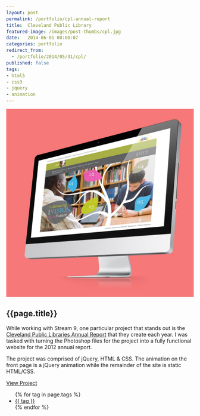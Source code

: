 ```yaml
---
layout: post
permalink: /portfolio/cpl-annual-report
title:  Cleveland Public Library
featured-image: /images/post-thumbs/cpl.jpg
date:   2014-06-01 00:00:07
categories: portfolio
redirect_from:
  - /portfolio/2014/05/31/cpl/
published: false
tags:
- html5
- css3
- jquery
- animation
---
```


<section class="feature-image">
	<img src="/images/post-img/cpl-imac.jpg" alt="Cleveland Public Library Annual Report">
</section>

<section class="post-intro">
	<h1>{{page.title}}</h1>
	<p>While working with Stream 9, one particular project that stands out is the <a href="http://www.cpl.org/2012annual/index.html" target="_blank">Cleveland Public Libraries Annual Report</a> that they create each year. I was tasked with turning the Photoshop files for the project into a fully functional website for the 2012 annual report.</p>
	<p>The project was comprised of jQuery, HTML &amp; CSS. The animation on the front page is a jQuery animation while the remainder of the site is static HTML/CSS.</p>
	<a href="http://www.cpl.org/2012annual/index.html" target="_blank" class="view-project tooltip">View Project</a>

<aside class="tags">
	<div class="tags-inner">
	  	<ul>
			{% for tag in page.tags %}
				<li><a href="/tag/{{tag}}" title="view all projects that pertain to {{tag}}">{{ tag }}</a></li>
			{% endfor %}
		</ul>
	</div>
</aside>


</section>
